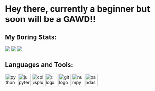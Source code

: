 # Hey there, currently a beginner but soon will be a **GAWD**!!

## My Boring Stats:

<img src="https://github-readme-stats.vercel.app/api?username=MananJain39&hide_border=true&theme=chartreuse-dark&card_width=495&hide_title=true&show_icons=true&show=prs_merged,reviews" />

<img src="https://nirzak-streak-stats.vercel.app?user=MananJain39&hide_border=true&theme=chartreuse-dark&card_width=495&mode=weekly" />

<img src="https://github-readme-stats.vercel.app/api/wakatime?username=MananJain39&hide_border=true&theme=chartreuse-dark&layout=compact" />

## Languages and Tools:

<img src="https://cdn.jsdelivr.net/gh/devicons/devicon/icons/python/python-original.svg" height="40" alt="python logo" /> <img src="https://cdn.jsdelivr.net/gh/devicons/devicon/icons/jupyter/jupyter-original-wordmark.svg" height="40" alt="jupyter logo" /> <img src="https://cdn.jsdelivr.net/gh/devicons/devicon/icons/cplusplus/cplusplus-original.svg" height="40" alt="cplusplus logo" /> <img src="https://cdn.jsdelivr.net/gh/devicons/devicon/icons/c/c-original.svg" height="40" alt="c logo" /> <img src="https://cdn.jsdelivr.net/gh/devicons/devicon/icons/git/git-original.svg" height="40" alt="git logo" /> <img src="https://cdn.jsdelivr.net/gh/devicons/devicon/icons/numpy/numpy-original-wordmark.svg" height="40" alt="numpy logo" /> <img src="https://cdn.jsdelivr.net/gh/devicons/devicon/icons/pandas/pandas-original-wordmark.svg" height="40" alt="pandas logo" />
